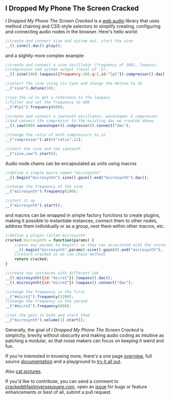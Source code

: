 I Dropped My Phone The Screen Cracked
-------------------------------------
_I Dropped My Phone The Screen Cracked_ is a [web audio](http://www.w3.org/TR/webaudio/) library that uses method chaining and CSS-style selectors to simplify creating, configuring and connecting audio nodes in the browser. Here's hello world:

```javascript
//create and connect sine and system out. start the sine
__().sine().dac().play();
```
and a slightly more complex example:

```javascript
//create and connect a sine oscillator (frequency of 180), lowpass,
//compressor and system output (level of .5).
__().sine(180).lowpass({frequency:160,q:5,id:"lp1"}).compressor().dac(.5);

//select the sine using its type and change the detune to 10
__("sine").detune(10);

//use the id to get a reference to the lowpass
//filter and set the frequency to 600
__("#lp1").frequency(600);

//create and connect a sawtooth oscillator, waveshaper & compressor
//and connect the compressor to the existing dac we created above.
__().saw(800).waveshaper().compressor().connect("dac");

//change the ratio of both compressors to 12
__("compressor").attr("ratio",12);

//start the sine and the sawtooth
__("sine,saw").start();
```
Audio node chains can be encapsulated as units using macros

```javascript
//define a simple macro named "microsynth"
__().begin("microsynth").sine().gain().end("microsynth").dac();

//change the frequency of the sine
__("microsynth").frequency(100);

//start it up
__("microsynth").start();
```
and macros can be wrapped in simple factory functions to create plugins, making it possible
to instantiate instances, connect them to other nodes, address them individually or as a group, 
nest them within other macros, etc.
```javascript
//define a plugin called microsynth
cracked.microsynth = function(params) {
    //pass any params to begin() so they can associated with the instance
    __().begin("microsynth",params).sine().gain(0).end("microsynth");
    //return cracked so we can chain methods
    return cracked;
}

//create two instances with different ids
__().microsynth({id:"micro1"}).lowpass().dac();
__().microsynth({id:"micro2"}).lowpass().connect("dac");

//change the frequency in the first
__("#micro1").frequency(1200);
//change the frequency in the second
__("#micro2").frequency(600);

//set the gain in both and start them
__("microsynth").volume(1).start();
```
Generally, the goal of _I Dropped My Phone The Screen Cracked_ is simplicity, brevity without obscurity and making audio coding as intuitive as patching a modular, so that noise makers can focus on keeping it weird and fun.

If you're interested in knowing more, there's a one page [overview](OVERVIEW.md), full source [documentation](http://billorcutt.github.io/i_dropped_my_phone_the_screen_cracked/docs/index.html) and a playground to [try it all out](http://billorcutt.github.io/i_dropped_my_phone_the_screen_cracked/).

Also [cat pictures](http://idroppedmyphonethescreencracked.tumblr.com).

If you'd like to contribute, you can send a comment to cracked@fastinversesquare.com, open an [issue](https://github.com/billorcutt/i_dropped_my_phone_the_screen_cracked/issues) for bugs or feature enhancements or best of all, submit a pull request.



